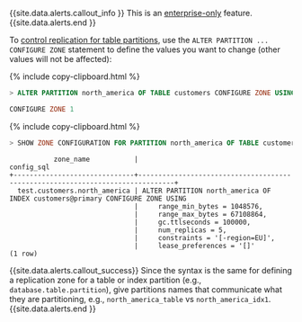 {{site.data.alerts.callout_info }}
This is an [enterprise-only](enterprise-licensing.html) feature.
{{site.data.alerts.end }}

To [control replication for table partitions](partitioning.html#replication-zones), use the `ALTER PARTITION ... CONFIGURE ZONE` statement to define the values you want to change (other values will not be affected):

{% include copy-clipboard.html %}
~~~ sql
> ALTER PARTITION north_america OF TABLE customers CONFIGURE ZONE USING num_replicas = 5, constraints = '[-region=EU]';
~~~

~~~ sql
CONFIGURE ZONE 1
~~~

{% include copy-clipboard.html %}
~~~ sql
> SHOW ZONE CONFIGURATION FOR PARTITION north_america OF TABLE customers;
~~~

~~~
           zone_name           |                                  config_sql
+------------------------------+-------------------------------------------------------------------------------+
  test.customers.north_america | ALTER PARTITION north_america OF INDEX customers@primary CONFIGURE ZONE USING
                               |     range_min_bytes = 1048576,
                               |     range_max_bytes = 67108864,
                               |     gc.ttlseconds = 100000,
                               |     num_replicas = 5,
                               |     constraints = '[-region=EU]',
                               |     lease_preferences = '[]'
(1 row)
~~~

{{site.data.alerts.callout_success}}
Since the syntax is the same for defining a replication zone for a table or index partition (e.g., `database.table.partition`), give partitions names that communicate what they are partitioning, e.g., `north_america_table` vs `north_america_idx1`.
{{site.data.alerts.end }}
